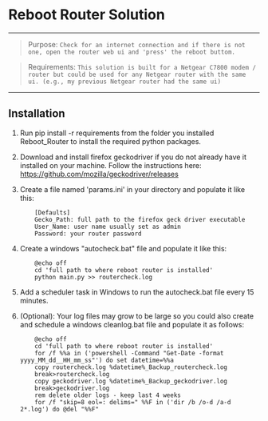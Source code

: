 # Reboot Router Solution
___
> Purpose: ```Check for an internet connection and if there is not one, open the router web ui and 'press' the reboot buttom.```
    
> Requirements: ```This solution is built for a Netgear C7800 modem / router but could be used for any Netgear router with the same ui. (e.g., my previous Netgear router had the same ui)```
>
___
## Installation 
1. Run pip install -r requirements from the folder you installed Reboot_Router to install the required python packages.

2. Download and install firefox geckodriver if you do not already have it installed on your machine. Follow the instructions here: https://github.com/mozilla/geckodriver/releases

3. Create a file named 'params.ini' in your directory and populate it like this:

           [Defaults]
           Gecko_Path: full path to the firefox geck driver executable
           User_Name: user name usually set as admin
           Password: your router password
                    
4. Create a windows "autocheck.bat" file and populate it like this:
           
           @echo off
           cd 'full path to where reboot router is installed'
           python main.py >> routercheck.log

5. Add a scheduler task in Windows to run the autocheck.bat file every 15 minutes.

6. (Optional): Your log files may grow to be large so you could also create and schedule a windows cleanlog.bat file and populate it as follows:
           
           @echo off
           cd 'full path to where reboot router is installed'
           for /f %%a in ('powershell -Command "Get-Date -format yyyy_MM_dd__HH_mm_ss"') do set datetime=%%a
           copy routercheck.log %datetime%_Backup_routercheck.log
           break>routercheck.log
           copy geckodriver.log %datetime%_Backup_geckodriver.log
           break>geckodriver.log
           rem delete older logs - keep last 4 weeks
           for /f "skip=8 eol=: delims=" %%F in ('dir /b /o-d /a-d 2*.log') do @del "%%F"
